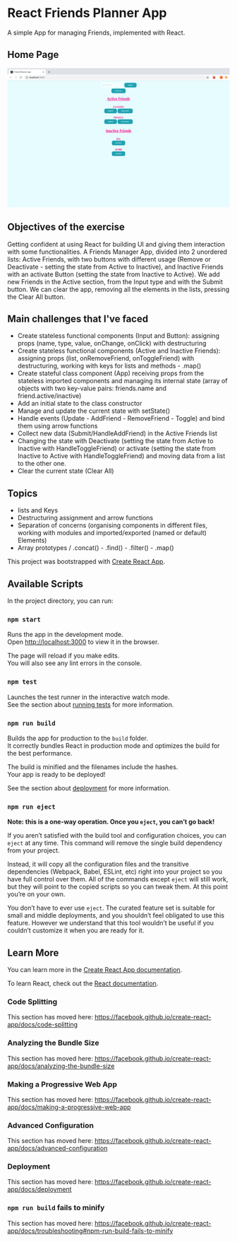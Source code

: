 # React Friends Planner App

A simple App for managing Friends, implemented with React.

## Home Page

![alt text](public/images/homepage.png)

## Objectives of the exercise

Getting confident at using React for building UI and giving them interaction with some functionalities. 
A Friends Manager App, divided into 2 unordered lists: Active Friends, with two buttons with different usage (Remove or Deactivate - setting the state from Active to Inactive), and Inactive Friends with an activate Button (setting the state from Inactive to Active).
We add new Friends in the Active section, from the Input type and with the Submit button.
We can clear the app, removing all the elements in the lists, pressing the Clear All button.

## Main challenges that I've faced

- Create stateless functional components (Input and Button): assigning props (name, type, value, onChange, onClick) with destructuring
- Create stateless functional components (Active and Inactive Friends): assigning props (list, onRemoveFriend, onToggleFriend) with destructuring, working with keys for lists and methods - .map()
- Create stateful class component (App) receiving props from the stateless imported components and managing its internal state (array of objects with two key-value pairs: friends.name and friend.active/inactive)
- Add an initial state to the class constructor
- Manage and update the current state with setState()
- Handle events (Update - AddFriend - RemoveFriend - Toggle) and bind them using arrow functions
- Collect new data (Submit/HandleAddFriend) in the Active Friends list
- Changing the state with Deactivate (setting the state from Active to Inactive with HandleToggleFriend) or activate (setting the state from Inactive to Active with HandleToggleFriend) and moving data from a list to the other one.
- Clear the current state (Clear All)

## Topics 
- lists and Keys
- Destructuring assignment and arrow functions
- Separation of concerns (organising components in different files, working with modules and imported/exported (named or default) Elements)
- Array prototypes / .concat() - .find() - .filter() - .map() 




































This project was bootstrapped with [Create React App](https://github.com/facebook/create-react-app).

## Available Scripts

In the project directory, you can run:

### `npm start`

Runs the app in the development mode.<br>
Open [http://localhost:3000](http://localhost:3000) to view it in the browser.

The page will reload if you make edits.<br>
You will also see any lint errors in the console.

### `npm test`

Launches the test runner in the interactive watch mode.<br>
See the section about [running tests](https://facebook.github.io/create-react-app/docs/running-tests) for more information.

### `npm run build`

Builds the app for production to the `build` folder.<br>
It correctly bundles React in production mode and optimizes the build for the best performance.

The build is minified and the filenames include the hashes.<br>
Your app is ready to be deployed!

See the section about [deployment](https://facebook.github.io/create-react-app/docs/deployment) for more information.

### `npm run eject`

**Note: this is a one-way operation. Once you `eject`, you can’t go back!**

If you aren’t satisfied with the build tool and configuration choices, you can `eject` at any time. This command will remove the single build dependency from your project.

Instead, it will copy all the configuration files and the transitive dependencies (Webpack, Babel, ESLint, etc) right into your project so you have full control over them. All of the commands except `eject` will still work, but they will point to the copied scripts so you can tweak them. At this point you’re on your own.

You don’t have to ever use `eject`. The curated feature set is suitable for small and middle deployments, and you shouldn’t feel obligated to use this feature. However we understand that this tool wouldn’t be useful if you couldn’t customize it when you are ready for it.

## Learn More

You can learn more in the [Create React App documentation](https://facebook.github.io/create-react-app/docs/getting-started).

To learn React, check out the [React documentation](https://reactjs.org/).

### Code Splitting

This section has moved here: https://facebook.github.io/create-react-app/docs/code-splitting

### Analyzing the Bundle Size

This section has moved here: https://facebook.github.io/create-react-app/docs/analyzing-the-bundle-size

### Making a Progressive Web App

This section has moved here: https://facebook.github.io/create-react-app/docs/making-a-progressive-web-app

### Advanced Configuration

This section has moved here: https://facebook.github.io/create-react-app/docs/advanced-configuration

### Deployment

This section has moved here: https://facebook.github.io/create-react-app/docs/deployment

### `npm run build` fails to minify

This section has moved here: https://facebook.github.io/create-react-app/docs/troubleshooting#npm-run-build-fails-to-minify
